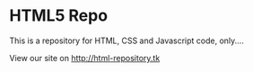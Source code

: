 # HTML5 Repo
This is a repository for HTML, CSS and Javascript code, only....

View our site on http://html-repository.tk
